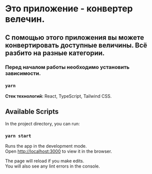 # Это приложение - конвертер велечин.

## С помощью этого приложения вы можете конвертировать доступные величины. Всё разбито на разные категории.

### Перед началом работы необходимо установить зависимости.
### `yarn`

**Стек технологий:** React, TypeScript, Tailwind CSS.


## Available Scripts

In the project directory, you can run:
### `yarn start`

Runs the app in the development mode.\
Open [http://localhost:3000](http://localhost:3000) to view it in the browser.

The page will reload if you make edits.\
You will also see any lint errors in the console.

